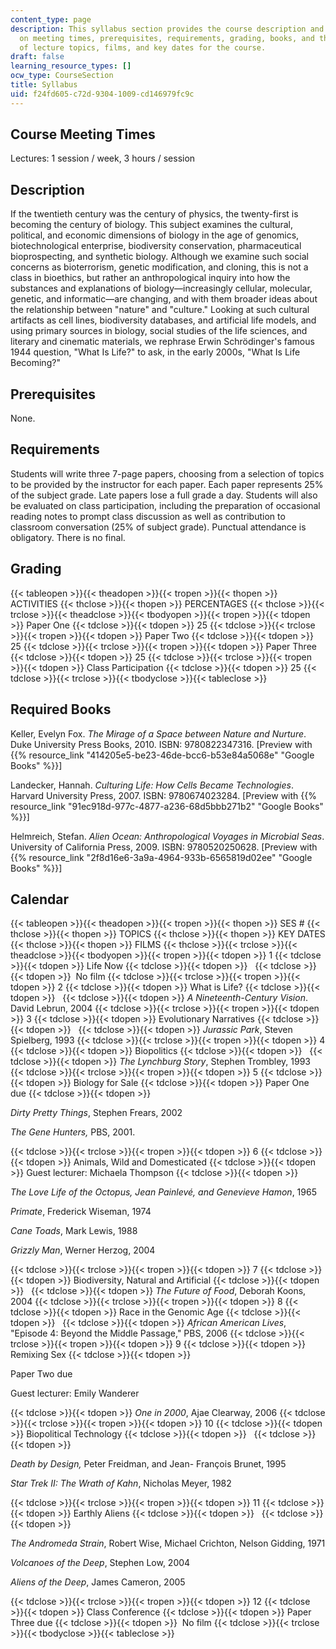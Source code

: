 ```yaml
---
content_type: page
description: This syllabus section provides the course description and information
  on meeting times, prerequisites, requirements, grading, books, and the schedule
  of lecture topics, films, and key dates for the course.
draft: false
learning_resource_types: []
ocw_type: CourseSection
title: Syllabus
uid: f24fd605-c72d-9304-1009-cd146979fc9c
---
```

## Course Meeting Times

Lectures: 1 session / week, 3 hours / session

## Description

If the twentieth century was the century of physics, the twenty-first is becoming the century of biology. This subject examines the cultural, political, and economic dimensions of biology in the age of genomics, biotechnological enterprise, biodiversity conservation, pharmaceutical bioprospecting, and synthetic biology. Although we examine such social concerns as bioterrorism, genetic modification, and cloning, this is not a class in bioethics, but rather an anthropological inquiry into how the substances and explanations of biology—increasingly cellular, molecular, genetic, and informatic—are changing, and with them broader ideas about the relationship between "nature" and "culture." Looking at such cultural artifacts as cell lines, biodiversity databases, and artificial life models, and using primary sources in biology, social studies of the life sciences, and literary and cinematic materials, we rephrase Erwin Schrödinger's famous 1944 question, "What Is Life?" to ask, in the early 2000s, "What Is Life Becoming?"

## Prerequisites

None.

## Requirements

Students will write three 7-page papers, choosing from a selection of topics to be provided by the instructor for each paper. Each paper represents 25% of the subject grade. Late papers lose a full grade a day. Students will also be evaluated on class participation, including the preparation of occasional reading notes to prompt class discussion as well as contribution to classroom conversation (25% of subject grade). Punctual attendance is obligatory. There is no final.

## Grading

{{< tableopen >}}{{< theadopen >}}{{< tropen >}}{{< thopen >}}
ACTIVITIES
{{< thclose >}}{{< thopen >}}
PERCENTAGES
{{< thclose >}}{{< trclose >}}{{< theadclose >}}{{< tbodyopen >}}{{< tropen >}}{{< tdopen >}}
Paper One
{{< tdclose >}}{{< tdopen >}}
25
{{< tdclose >}}{{< trclose >}}{{< tropen >}}{{< tdopen >}}
Paper Two
{{< tdclose >}}{{< tdopen >}}
25
{{< tdclose >}}{{< trclose >}}{{< tropen >}}{{< tdopen >}}
Paper Three
{{< tdclose >}}{{< tdopen >}}
25
{{< tdclose >}}{{< trclose >}}{{< tropen >}}{{< tdopen >}}
Class Participation
{{< tdclose >}}{{< tdopen >}}
25
{{< tdclose >}}{{< trclose >}}{{< tbodyclose >}}{{< tableclose >}}

## Required Books

Keller, Evelyn Fox. *The Mirage of a Space between Nature and Nurture*. Duke University Press Books, 2010. ISBN: 9780822347316. \[Preview with {{% resource_link "414205e5-be23-46de-bcc6-b53e84a5068e" "Google Books" %}}\]

Landecker, Hannah. *Culturing Life: How Cells Became Technologies*. Harvard University Press, 2007. ISBN: 9780674023284. \[Preview with {{% resource_link "91ec918d-977c-4877-a236-68d5bbb271b2" "Google Books" %}}\]

Helmreich, Stefan. *Alien Ocean: Anthropological Voyages in Microbial Seas*. University of California Press, 2009. ISBN: 9780520250628. \[Preview with {{% resource_link "2f8d16e6-3a9a-4964-933b-6565819d02ee" "Google Books" %}}\]

## Calendar

{{< tableopen >}}{{< theadopen >}}{{< tropen >}}{{< thopen >}}
SES #
{{< thclose >}}{{< thopen >}}
TOPICS
{{< thclose >}}{{< thopen >}}
KEY DATES
{{< thclose >}}{{< thopen >}}
FILMS
{{< thclose >}}{{< trclose >}}{{< theadclose >}}{{< tbodyopen >}}{{< tropen >}}{{< tdopen >}}
1
{{< tdclose >}}{{< tdopen >}}
Life Now
{{< tdclose >}}{{< tdopen >}}
 
{{< tdclose >}}{{< tdopen >}}
 No film
{{< tdclose >}}{{< trclose >}}{{< tropen >}}{{< tdopen >}}
2
{{< tdclose >}}{{< tdopen >}}
What is Life?
{{< tdclose >}}{{< tdopen >}}
 
{{< tdclose >}}{{< tdopen >}}
*A Nineteenth-Century Vision*. David Lebrun, 2004
{{< tdclose >}}{{< trclose >}}{{< tropen >}}{{< tdopen >}}
3
{{< tdclose >}}{{< tdopen >}}
Evolutionary Narratives
{{< tdclose >}}{{< tdopen >}}
 
{{< tdclose >}}{{< tdopen >}}
*Jurassic Park*, Steven Spielberg, 1993
{{< tdclose >}}{{< trclose >}}{{< tropen >}}{{< tdopen >}}
4
{{< tdclose >}}{{< tdopen >}}
Biopolitics
{{< tdclose >}}{{< tdopen >}}
 
{{< tdclose >}}{{< tdopen >}}
*The Lynchburg Story*, Stephen Trombley, 1993
{{< tdclose >}}{{< trclose >}}{{< tropen >}}{{< tdopen >}}
5
{{< tdclose >}}{{< tdopen >}}
Biology for Sale
{{< tdclose >}}{{< tdopen >}}
Paper One due
{{< tdclose >}}{{< tdopen >}}

*Dirty Pretty Things*, Stephen Frears, 2002

*The Gene Hunters,* PBS, 2001.

{{< tdclose >}}{{< trclose >}}{{< tropen >}}{{< tdopen >}}
6
{{< tdclose >}}{{< tdopen >}}
Animals, Wild and Domesticated
{{< tdclose >}}{{< tdopen >}}
Guest lecturer: Michaela Thompson
{{< tdclose >}}{{< tdopen >}}

*The Love Life of the Octopus, Jean Painlevé, and Genevieve Hamon*, 1965

*Primate*, Frederick Wiseman, 1974

*Cane Toads*, Mark Lewis, 1988

*Grizzly Man*, Werner Herzog, 2004

{{< tdclose >}}{{< trclose >}}{{< tropen >}}{{< tdopen >}}
7
{{< tdclose >}}{{< tdopen >}}
Biodiversity, Natural and Artificial
{{< tdclose >}}{{< tdopen >}}
 
{{< tdclose >}}{{< tdopen >}}
*The Future of Food*, Deborah Koons, 2004
{{< tdclose >}}{{< trclose >}}{{< tropen >}}{{< tdopen >}}
8
{{< tdclose >}}{{< tdopen >}}
Race in the Genomic Age
{{< tdclose >}}{{< tdopen >}}
 
{{< tdclose >}}{{< tdopen >}}
*African American Lives*, "Episode 4: Beyond the Middle Passage," PBS, 2006
{{< tdclose >}}{{< trclose >}}{{< tropen >}}{{< tdopen >}}
9
{{< tdclose >}}{{< tdopen >}}
Remixing Sex
{{< tdclose >}}{{< tdopen >}}

Paper Two due

Guest lecturer: Emily Wanderer

{{< tdclose >}}{{< tdopen >}}
*One in 2000*, Ajae Clearway, 2006
{{< tdclose >}}{{< trclose >}}{{< tropen >}}{{< tdopen >}}
10
{{< tdclose >}}{{< tdopen >}}
Biopolitical Technology
{{< tdclose >}}{{< tdopen >}}
 
{{< tdclose >}}{{< tdopen >}}

*Death by Design,* Peter Freidman, and Jean- François Brunet, 1995

*Star Trek II: The Wrath of Kahn*, Nicholas Meyer, 1982

{{< tdclose >}}{{< trclose >}}{{< tropen >}}{{< tdopen >}}
11
{{< tdclose >}}{{< tdopen >}}
Earthly Aliens
{{< tdclose >}}{{< tdopen >}}
 
{{< tdclose >}}{{< tdopen >}}

*The Andromeda Strain*, Robert Wise, Michael Crichton, Nelson Gidding, 1971

*Volcanoes of the Deep*, Stephen Low, 2004

*Aliens of the Deep*, James Cameron, 2005

{{< tdclose >}}{{< trclose >}}{{< tropen >}}{{< tdopen >}}
12
{{< tdclose >}}{{< tdopen >}}
Class Conference
{{< tdclose >}}{{< tdopen >}}
Paper Three due
{{< tdclose >}}{{< tdopen >}}
 No film
{{< tdclose >}}{{< trclose >}}{{< tbodyclose >}}{{< tableclose >}}